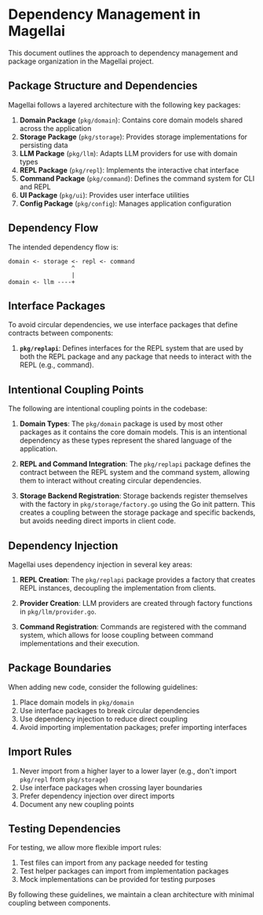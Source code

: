 # Dependency Management in Magellai

This document outlines the approach to dependency management and package organization in the Magellai project.

## Package Structure and Dependencies

Magellai follows a layered architecture with the following key packages:

1. **Domain Package** (`pkg/domain`): Contains core domain models shared across the application
2. **Storage Package** (`pkg/storage`): Provides storage implementations for persisting data
3. **LLM Package** (`pkg/llm`): Adapts LLM providers for use with domain types 
4. **REPL Package** (`pkg/repl`): Implements the interactive chat interface
5. **Command Package** (`pkg/command`): Defines the command system for CLI and REPL
6. **UI Package** (`pkg/ui`): Provides user interface utilities
7. **Config Package** (`pkg/config`): Manages application configuration

## Dependency Flow

The intended dependency flow is:

```
domain <- storage <- repl <- command
                  ^
                  |
domain <- llm ----+
```

## Interface Packages

To avoid circular dependencies, we use interface packages that define contracts between components:

1. **`pkg/replapi`**: Defines interfaces for the REPL system that are used by both the REPL package and any package that needs to interact with the REPL (e.g., command).

## Intentional Coupling Points

The following are intentional coupling points in the codebase:

1. **Domain Types**: The `pkg/domain` package is used by most other packages as it contains the core domain models. This is an intentional dependency as these types represent the shared language of the application.

2. **REPL and Command Integration**: The `pkg/replapi` package defines the contract between the REPL system and the command system, allowing them to interact without creating circular dependencies.

3. **Storage Backend Registration**: Storage backends register themselves with the factory in `pkg/storage/factory.go` using the Go init pattern. This creates a coupling between the storage package and specific backends, but avoids needing direct imports in client code.

## Dependency Injection

Magellai uses dependency injection in several key areas:

1. **REPL Creation**: The `pkg/replapi` package provides a factory that creates REPL instances, decoupling the implementation from clients.

2. **Provider Creation**: LLM providers are created through factory functions in `pkg/llm/provider.go`.

3. **Command Registration**: Commands are registered with the command system, which allows for loose coupling between command implementations and their execution.

## Package Boundaries

When adding new code, consider the following guidelines:

1. Place domain models in `pkg/domain`
2. Use interface packages to break circular dependencies
3. Use dependency injection to reduce direct coupling
4. Avoid importing implementation packages; prefer importing interfaces

## Import Rules

1. Never import from a higher layer to a lower layer (e.g., don't import `pkg/repl` from `pkg/storage`)
2. Use interface packages when crossing layer boundaries
3. Prefer dependency injection over direct imports
4. Document any new coupling points

## Testing Dependencies

For testing, we allow more flexible import rules:

1. Test files can import from any package needed for testing
2. Test helper packages can import from implementation packages
3. Mock implementations can be provided for testing purposes

By following these guidelines, we maintain a clean architecture with minimal coupling between components.